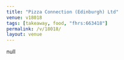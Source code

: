 ```yaml
---
title: "Pizza Connection (Edinburgh) Ltd"
venue: v18018
tags: [takeaway, food, "fhrs:663418"]
permalink: /v/18018/
layout: venue
---
```

null